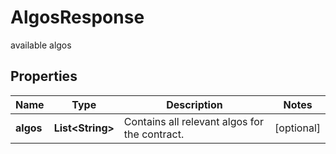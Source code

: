 

# AlgosResponse

available algos

## Properties

| Name | Type | Description | Notes |
|------------ | ------------- | ------------- | -------------|
|**algos** | **List&lt;String&gt;** | Contains all relevant algos for the contract. |  [optional] |



